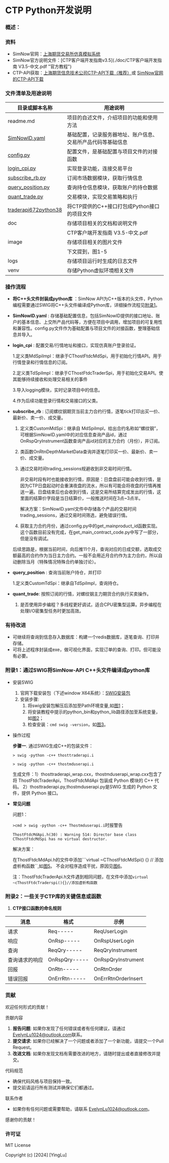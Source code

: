 # CTP Python开发说明

### 概述：

### 资料
- SimNow官网：[上海期货交易所仿真模拟系统](https://www.simnow.com.cn/ "simnow官网")
- SimNow官方说明文件：[CTP客户端开发指南v3.5](./doc/CTP客户端开发指南 V3.5-中文.pdf "官方教程")
- CTP-API获取：[上海期货信息技术公司CTP-API下载（推荐）](http://www.sfit.com.cn/5_2_DocumentDown_2.htm "SFIT官网下载链接")或 [SimNow官网的CTP-API下载](https://www.simnow.com.cn/static/apiDownload.action "CTP-API 下载")

### 文件清单及用途说明

| 目录或脚本名称                                   | 用途说明                                                   |
|-------------------------------------------|--------------------------------------------------------|
| readme.md                                 | 项目的自述文件，介绍项目的功能和使用方法                                   |
| [SimNowID.yaml](#jump_sim)                | 基础配置，记录服务器地址、账户信息、交易所产品代码等基础信息                         |
| [config.py](#jump_con)                    | 配置文件，是基础配置与项目文件的对接函数                                   |
| [login_cpi.py](#jump_a1)          | 实现登录功能，连接交易平台                                          |
| [subscribe_rb.py](#jump_a2)       | 订阅市场数据模块，获取行情信息                                        |
| [query_position.py](#jump_a3)     | 查询持仓信息模块，获取账户的持仓数据                                     |
| [quant_trade.py](#jump_a4)        | 交易模块，实现交易策略和执行                                         |
| [traderapi672python38](#jump_headpackage) | 将CTP提供的C++接口打包成Python接口的项目文件                           |
| doc                                       | 存储项目相关的文档和说明文件                                         |
|                                           | CTP客户端开发指南 V3.5-中文.pdf                                 |
| image                                     | 存储项目相关的图片文件                                            |
|                                           | 下文提到，图1-5                                              |
| logs                                      | 存储项目运行时生成的日志文件                                         |
| venv                                      | 存储Python虚拟环境相关文件                                       |

### 操作流程
- <span id="jump_headpackage">**将C++头文件封装成python库** </span>：SimNow API为C++版本的头文件，Python编程需要通过SWIG将C++头文件编译成Python库，详细操作流程见[附录1](#jump_appendix1)。


- <span id="jump_sim">**SimNowID.yaml** </span>: 存储基础配置信息，包括SimNowID提供的接口地址、账户的基本信息、上交所产品代码等，方便在项目中调用，增加项目的可复用性和兼容性。</span><span id="jump_con">config.py文件作为基础配置与项目文件的对接函数，整理基础信息并导入。</span>


- <span id="jump_a1">**login_cpi** </span>: 配置交易/行情地址和接口，实现仿真账户登录验证。

  1.定义类MdSpiImpl：继承于CThostFtdcMdSpi，用于初始化行情API。用于行情登录和行情信息的订阅。

  2.定义类TdSpiImpl：继承于CThostFtdcTraderSpi，用于初始化交易API。使其能够持续接收和处理交易相关的事件

  3.导入logging模块，实时记录项目中的信息。

  4.作为后续功能登录行情和交易接口的父类。


- <span id="jump_a2">**subscribe_rb** </span>: 订阅螺纹钢期货当前主力合约行情，逐笔tick打印出买一价、最新价、卖一价、成交量。

  1. 定义类CustomMdSpi：继承自 MdSpiImpl，给出合约名称如“螺纹钢”，可根据SimNowID.yaml中的对应信息查询产品id，通过OnRspQryInstrument函数查询产品id对应的主力合约（月份），并订阅。

  2. 类函数OnRtnDepthMarketData查询并逐笔打印买一价、最新价、卖一价、成交量。

  3. 通过交易时间trading_sessions规避收到非交易时间行情。
     
     非交易时段有时也能接收到行情，原因是：日盘盘前可能会收到行情，是因为CTP日盘起动时会重演夜盘的流水，所以有可能会将夜盘的行情再推送一遍。日盘结束后也会收到行情，这是交易所结算完成发出的行情，这里面的结算价字段是当日结算价，一般推送时间在3点~3点半。

     解决方案：SimNowID.yaml文件中存储各个产品的交易时间trading_sessions，通过交易时间筛选，避免错误行情。
  4. 获取主力合约月份，通过config.py中的get_mainproduct_id函数实现。这个函数目前没有完成，在get_main_contract_code.py中写了一部分，但是没有调试。 

    后续思路是，根据当前时间，向后推11个月，查询对应的日成交额，选取成交额最高的合约作为当日主力合约。一般不会用近月合约作为主力合约，所以自动删除当月（特殊情况特殊合约单独讨论）。


- <span id="jump_a3">**query_position** </span>: 查询当前账户持仓，并打印

  1.定义类CustomTdSpi：继承自TdSpiImpl，查询持仓。


- <span id="jump_a4">**quant_trade**: 按照订阅的行情，对螺纹钢主力期货合约执行买卖操作。

   1. 是否使用异步编程？多线程更好调试，适合CPU密集型运算。异步编程在处理I/O密集型任务时更加高效。

### 有待改进
- 可继续将查询到信息存入数据库：构建一个redis数据库，逐笔查询、打印并存储。
- 可将上述程序封装成exe，做可视化界面，实现订单的查询、打印。但可能没有必要。



### <span id="jump_appendix1">附录1：通过SWIG将SimNow-API C++头文件编译成python库</span>
- 安装SWIG
  1. 官网下载安装包（下述window X64系统）：[SWIG安装包](https://swig.org/download.html "SWIG安装包下载")
  2. 安装步骤:
      1) 将swig安装包解压后添加至Path环境变量,如[图1](./image/pic_Path_SwigExe.png)；
      2) 将安装教程中提示的python_bin和python_lib路径添加至系统变量，如[图2](./image/pic_PathPython.png)；
      3) 检查安装：```cmd swig -version```，如[图3](./image/pic_Cmc_SwigVersion.png)。
- 操作过程

  **步骤一**. 通过SWIG生成C++的包装文件：

     ```> swig -python -c++ thosttraderapi.i```

     ```> swig -python -c++ thostmduserapi.i``` 
    
    生成文件：1）thosttraderapi_wrap.cxx，thostmduserapi_wrap.cxx包含了将 ThostFtdcTraderApi，ThostFtdcMdApi 包装成 Python 模块的 C++ 代码。 2）thosttraderapi.py,thostmduserapi.py是SWIG 生成的 Python 文件，提供 Python 接口。

- **常见问题**
  
   问题1：
   
   ```>cmd > swig -python -c++ Thostmduserapi.i```时报警告
   
   ```ThostFtdcMdApi.h(30) : Warning 514: Director base class CThostFtdcMdSpi has no virtual destructor.```
   
   解决方案：

   在ThostFtdcMdApi.h的文件中添加```virtual ~CThostFtdcMdSpi() {} // 添加虚析构函数``,如[图5](./image/ThostFtdcMdApi.h增添虚构函数.png)。 不会对程序造成干扰，原因见[图6](./image/添加虚构函数的作用.png)。

   注：ThostFtdcTraderApi.h文件遇到相同问题，在文件中添加```virtual ~cThostFtdcTraderspi(){}//添加虚析构函数```

### 附录2：一些关于CTP库的关键信息或函数

   1. **CTP接口函数的命名规则**

| 消息            | 格式         | 示例                |
|-----------------|--------------|---------------------|
| 请求            | Req-----     | ReqUserLogin        |
| 响应            | OnRsp-----   | OnRspUserLogin      |
| 查询            | ReqQry-----  | ReqQryInstrument    |
| 查询请求的响应  | OnRspQry-----| OnRspQryInstrument  |
| 回报            | OnRtn-----   | OnRtnOrder          |
| 错误回报        | OnErrRtn-----| OnErrRtnOrderInsert |

### 贡献

欢迎任何形式的贡献！

贡献内容

1. **报告问题**: 如果你发现了任何错误或者有任何建议，请通过[EvelynLu1024@outlook.com](EvelynLu1024@outlook.com)联系。
2. **提交请求**: 如果你已经解决了一个问题或者添加了一个新功能，请提交一个Pull Request。
3. **改进文档**: 如果你发现文档有需要改进的地方，请随时提出或者直接修改并提交。

代码规范

- 确保代码风格与项目保持一致。
- 提交前请运行所有测试并确保它们都通过。

联系作者

- 如果你有任何问题或需要帮助，请联系 [EvelynLu1024@outlook.com](EvelynLu1024@outlook.com)。

感谢你的贡献！

### 许可证

MIT License

Copyright (c) [2024] [YingLu]
